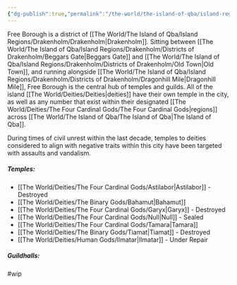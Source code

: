 ```yaml
---
{"dg-publish":true,"permalink":"/the-world/the-island-of-qba/island-regions/drakenholm/districts-of-drakenholm/free-borough/"}
---
```


Free Borough is a district of [[The World/The Island of Qba/Island Regions/Drakenholm/Drakenholm\|Drakenholm]]. Sitting between [[The World/The Island of Qba/Island Regions/Drakenholm/Districts of Drakenholm/Beggars Gate\|Beggars Gate]] and [[The World/The Island of Qba/Island Regions/Drakenholm/Districts of Drakenholm/Old Town\|Old Town]], and running alongside [[The World/The Island of Qba/Island Regions/Drakenholm/Districts of Drakenholm/Dragonhill Mile\|Dragonhill Mile]], Free Borough is the central hub of temples and guilds. All of the island [[The World/Deities/Deities\|deities]] have their own temple in the city, as well as any number that exist within their designated [[The World/Deities/The Four Cardinal Gods/The Four Cardinal Gods\|regions]] across [[The World/The Island of Qba/The Island of Qba\|The Island of Qba]].

During times of civil unrest within the last decade, temples to deities considered to align with negative traits within this city have been targeted with assaults and vandalism.

##### Temples:
- [[The World/Deities/The Four Cardinal Gods/Astilabor\|Astilabor]] - Destroyed
- [[The World/Deities/The Binary Gods/Bahamut\|Bahamut]]
- [[The World/Deities/The Four Cardinal Gods/Garyx\|Garyx]] - Destroyed
- [[The World/Deities/The Four Cardinal Gods/Null\|Null]] - Sealed
- [[The World/Deities/The Four Cardinal Gods/Tamara\|Tamara]]
- [[The World/Deities/The Binary Gods/Tiamat\|Tiamat]] - Destroyed
- [[The World/Deities/Human Gods/Ilmatar\|Ilmatar]] - Under Repair

##### Guildhalls:

#wip 